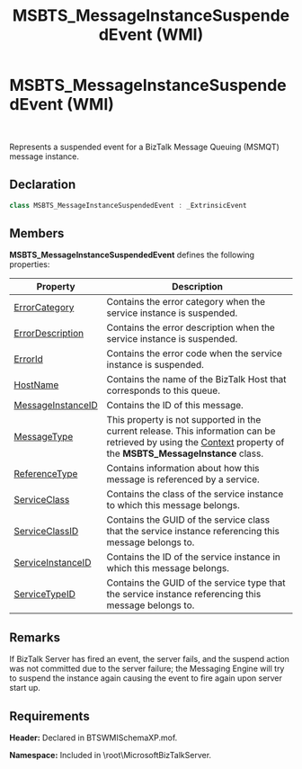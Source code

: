 ﻿---
title: MSBTS_MessageInstanceSuspendedEvent (WMI)
TOCTitle: MSBTS_MessageInstanceSuspendedEvent (WMI)
ms:assetid: 9ec47256-6056-4564-9f77-bbea2c111083
ms:mtpsurl: https://msdn.microsoft.com/library/Aa577626(v=BTS.80)
ms:contentKeyID: 51530074
ms.date: 08/30/2017
mtps_version: v=BTS.80
---

# MSBTS\_MessageInstanceSuspendedEvent (WMI)

 

Represents a suspended event for a BizTalk Message Queuing (MSMQT) message instance.

## Declaration

```C#
class MSBTS_MessageInstanceSuspendedEvent : _ExtrinsicEvent  
```

## Members

**MSBTS\_MessageInstanceSuspendedEvent** defines the following properties:

<table>
<thead>
<tr class="header">
<th>Property</th>
<th>Description</th>
</tr>
</thead>
<tbody>
<tr class="odd">
<td><a href="msbts-messageinstancesuspendedevent-errorcategory-property-wmi.md">ErrorCategory</a></td>
<td>Contains the error category when the service instance is suspended.</td>
</tr>
<tr class="even">
<td><a href="msbts-messageinstancesuspendedevent-errordescription-property-wmi.md">ErrorDescription</a></td>
<td>Contains the error description when the service instance is suspended.</td>
</tr>
<tr class="odd">
<td><a href="msbts-messageinstancesuspendedevent-errorid-property-wmi.md">ErrorId</a></td>
<td>Contains the error code when the service instance is suspended.</td>
</tr>
<tr class="even">
<td><a href="msbts-messageinstancesuspendedevent-hostname-property-wmi.md">HostName</a></td>
<td>Contains the name of the BizTalk Host that corresponds to this queue.</td>
</tr>
<tr class="odd">
<td><a href="msbts-messageinstancesuspendedevent-messageinstanceid-property-wmi.md">MessageInstanceID</a></td>
<td>Contains the ID of this message.</td>
</tr>
<tr class="even">
<td><a href="msbts-messageinstancesuspendedevent-messagetype-property-wmi.md">MessageType</a></td>
<td>This property is not supported in the current release. This information can be retrieved by using the <a href="msbts-messageinstance-context-property-wmi.md">Context</a> property of the <strong>MSBTS_MessageInstance</strong> class.</td>
</tr>
<tr class="odd">
<td><a href="msbts-messageinstancesuspendedevent-referencetype-property-wmi.md">ReferenceType</a></td>
<td>Contains information about how this message is referenced by a service.</td>
</tr>
<tr class="even">
<td><a href="msbts-messageinstancesuspendedevent-serviceclass-property-wmi.md">ServiceClass</a></td>
<td>Contains the class of the service instance to which this message belongs.</td>
</tr>
<tr class="odd">
<td><a href="msbts-messageinstancesuspendedevent-serviceclassid-property-wmi.md">ServiceClassID</a></td>
<td>Contains the GUID of the service class that the service instance referencing this message belongs to.</td>
</tr>
<tr class="even">
<td><a href="msbts-messageinstancesuspendedevent-serviceinstanceid-property-wmi.md">ServiceInstanceID</a></td>
<td>Contains the ID of the service instance in which this message belongs.</td>
</tr>
<tr class="odd">
<td><a href="msbts-messageinstancesuspendedevent-servicetypeid-property-wmi.md">ServiceTypeID</a></td>
<td>Contains the GUID of the service type that the service instance referencing this message belongs to.</td>
</tr>
</tbody>
</table>


## Remarks

If BizTalk Server has fired an event, the server fails, and the suspend action was not committed due to the server failure; the Messaging Engine will try to suspend the instance again causing the event to fire again upon server start up.

## Requirements

**Header:** Declared in BTSWMISchemaXP.mof.

**Namespace:** Included in \\root\\MicrosoftBizTalkServer.


